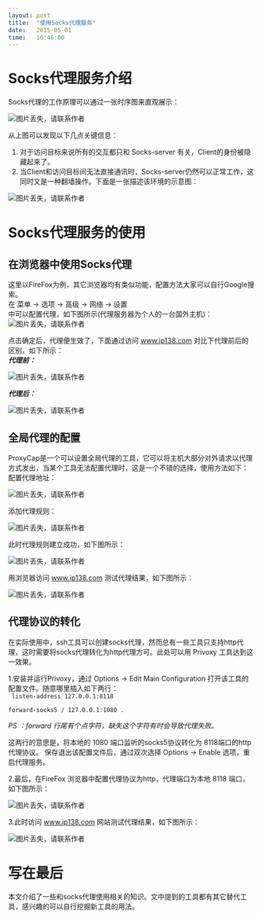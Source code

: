 ```yaml
---
layout: post
title:  "使用Socks代理服务"
date:   2015-05-01
time:   16:46:00
---
```


# Socks代理服务介绍
Socks代理的工作原理可以通过一张时序图来直观展示：

![图片丢失，请联系作者](http://rootkiter.com/images/2015_05_01_16_33/2_1.png)

从上图可以发现以下几点关键信息：  
1. 对于访问目标来说所有的交互都只和 Socks-server 有关，Client的身份被隐藏起来了。  
2. 当Client和访问目标间无法直接通讯时，Socks-server仍然可以正常工作，这同时又是一种翻墙操作。下面是一张描述该环境的示意图：

![图片丢失，请联系作者](http://rootkiter.com/images/2015_05_01_16_33/2_2.png)

# Socks代理服务的使用

## 在浏览器中使用Socks代理
这里以FireFox为例，其它浏览器均有类似功能，配置方法大家可以自行Google搜索。  
在  菜单 -> 选项 -> 高级 -> 网络 -> 设置  
中可以配置代理，如下图所示(代理服务器为个人的一台国外主机)：   
![图片丢失，请联系作者](http://rootkiter.com/images/2015_05_01_16_33/3_1_1.png)  

点击确定后，代理便生效了，下面通过访问 www.ip138.com 对比下代理前后的区别，如下所示：    
***代理前：***  

![图片丢失，请联系作者](http://rootkiter.com/images/2015_05_01_16_33/3_1_2.png)  

***代理后：***  

![图片丢失，请联系作者](http://rootkiter.com/images/2015_05_01_16_33/3_1_3.png)  

## 全局代理的配置
ProxyCap是一个可以设置全局代理的工具，它可以将主机大部分对外请求以代理方式发出，当某个工具无法配置代理时，这是一个不错的选择，使用方法如下：  
配置代理地址：  

![图片丢失，请联系作者](http://rootkiter.com/images/2015_05_01_16_33/3_2_1.png)   

添加代理规则：

![图片丢失，请联系作者](http://rootkiter.com/images/2015_05_01_16_33/3_2_2.png)   

此时代理规则建立成功，如下图所示：

![图片丢失，请联系作者](http://rootkiter.com/images/2015_05_01_16_33/3_2_3.png)   

用浏览器访问 www.ip138.com 测试代理结果，如下图所示：

![图片丢失，请联系作者](http://rootkiter.com/images/2015_05_01_16_33/3_2_4.png)   

## 代理协议的转化

在实际使用中，ssh工具可以创建socks代理，然而总有一些工具只支持http代理，这时需要将socks代理转化为http代理方可。此处可以用 Privoxy 工具达到这一效果。

1.安装并运行Privoxy，通过 Options -> Edit Main Configuration 打开该工具的配置文件。随意哪里插入如下两行：  
<code>
listen-address  127.0.0.1:8118  
forward-socks5   /               127.0.0.1:1080  .  
</code>
*PS ：forward 行尾有个点字符，缺失这个字符有时会导致代理失败。*

这两行的意思是，将本地的 1080 端口监听的socks5协议转化为 8118端口的http代理协议。
保存退出该配置文件后，通过双次选择 Options -> Enable 选项，重启代理服务。

2.最后，在FireFox 浏览器中配置代理协议为http，代理端口为本地 8118 端口，如下图所示：

![图片丢失，请联系作者](http://rootkiter.com/images/2015_05_01_16_33/3_3_1.png)   

3.此时访问 www.ip138.com 网站测试代理结果，如下图所示：

![图片丢失，请联系作者](http://rootkiter.com/images/2015_05_01_16_33/3_3_2.png)   

# 写在最后
本文介绍了一些和socks代理使用相关的知识。文中提到的工具都有其它替代工具，感兴趣的可以自行挖掘新工具的用法。